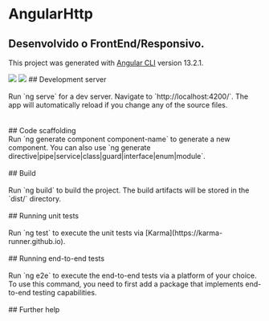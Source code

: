 # AngularHttp

## Desenvolvido o FrontEnd/Responsivo.


This project was generated with [Angular CLI](https://github.com/angular/angular-cli) version 13.2.1.

<img src="https://github.com/willhalen/cakesfrontend/blob/main/src/assets/img/cakehome1.png">
<img src="https://raw.githubusercontent.com/willhalen/cakesfrontend/main/src/assets/img/cakehome2.png">
## Development server
<br /><br />
Run `ng serve` for a dev server. Navigate to `http://localhost:4200/`. The app will automatically reload if you change any of the source files.<br />
<br /><br />
## Code scaffolding
<br />
Run `ng generate component component-name` to generate a new component. You can also use `ng generate directive|pipe|service|class|guard|interface|enum|module`.
<br /><br />
## Build
<br /><br />
Run `ng build` to build the project. The build artifacts will be stored in the `dist/` directory.
<br /><br />
## Running unit tests
<br /><br />
Run `ng test` to execute the unit tests via [Karma](https://karma-runner.github.io).
<br /><br />
## Running end-to-end tests
<br /><br />
Run `ng e2e` to execute the end-to-end tests via a platform of your choice. To use this command, you need to first add a package that implements end-to-end testing capabilities.
<br /><br />
## Further help
<br />

